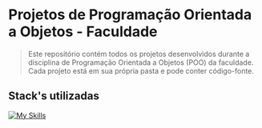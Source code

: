 # Projetos de Programação Orientada a Objetos - Faculdade

> Este repositório contém todos os projetos desenvolvidos durante a disciplina de Programação Orientada a Objetos (POO) da faculdade. Cada projeto está em sua própria pasta e pode conter código-fonte.

## Stack's utilizadas

[![My Skills](https://skillicons.dev/icons?i=java,eclipse,idea,linux&theme=light)](https://skillicons.dev)
